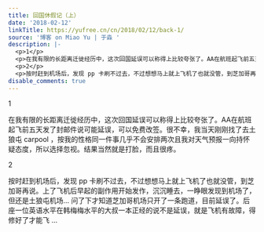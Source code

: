 ```yaml
---
title: 回国休假记（上）
date: '2018-02-12'
linkTitle: https://yufree.cn/cn/2018/02/12/back-1/
source: '博客 on Miao Yu | 于淼 '
description: |-
  <p>1</p>
  <p>在我有限的长距离迁徙经历中，这次回国延误可以称得上比较夸张了。AA在航班起飞前五天发了封邮件说可能延误，可以免费改签。很不幸，我当天刚刚找了去土狼屯 carpool ，按我的性格同一件事几乎不会安排两次且我对天气预报一向持怀疑态度，所以选择忽视。结果当然就是打脸，而且很疼。</p>
  <p>2</p>
  <p>按时赶到机场后，发现 pp 卡刷不过去，不过想想马上就上飞机了也就没管，到芝加哥再说。上了飞机后早起的副作用开始发作，沉沉睡去，一睁眼发现到机场了，但还是土狼屯机场… 问了下才知道芝加哥机场只开了一条跑道，目前延误了。后座一位英语水平在韩梅梅水平的大叔一本正经的说不是延误，就是飞机有故障，得修好了才能飞 ...
disable_comments: true
---
```

<p>1</p>
<p>在我有限的长距离迁徙经历中，这次回国延误可以称得上比较夸张了。AA在航班起飞前五天发了封邮件说可能延误，可以免费改签。很不幸，我当天刚刚找了去土狼屯 carpool ，按我的性格同一件事几乎不会安排两次且我对天气预报一向持怀疑态度，所以选择忽视。结果当然就是打脸，而且很疼。</p>
<p>2</p>
<p>按时赶到机场后，发现 pp 卡刷不过去，不过想想马上就上飞机了也就没管，到芝加哥再说。上了飞机后早起的副作用开始发作，沉沉睡去，一睁眼发现到机场了，但还是土狼屯机场… 问了下才知道芝加哥机场只开了一条跑道，目前延误了。后座一位英语水平在韩梅梅水平的大叔一本正经的说不是延误，就是飞机有故障，得修好了才能飞 ...